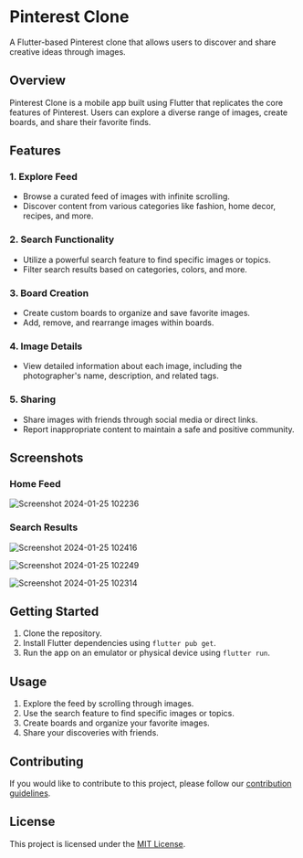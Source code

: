 # Pinterest Clone

A Flutter-based Pinterest clone that allows users to discover and share creative ideas through images.

## Overview

Pinterest Clone is a mobile app built using Flutter that replicates the core features of Pinterest. Users can explore a diverse range of images, create boards, and share their favorite finds.

## Features

### 1. Explore Feed

- Browse a curated feed of images with infinite scrolling.
- Discover content from various categories like fashion, home decor, recipes, and more.

### 2. Search Functionality

- Utilize a powerful search feature to find specific images or topics.
- Filter search results based on categories, colors, and more.

### 3. Board Creation

- Create custom boards to organize and save favorite images.
- Add, remove, and rearrange images within boards.

### 4. Image Details

- View detailed information about each image, including the photographer's name, description, and related tags.

### 5. Sharing

- Share images with friends through social media or direct links.
- Report inappropriate content to maintain a safe and positive community.

## Screenshots

### Home Feed

![Screenshot 2024-01-25 102236](https://github.com/divo662/pinterest_clone/assets/83912007/04b4b092-3bcc-4944-a6c0-e117fde74960)


### Search Results

![Screenshot 2024-01-25 102416](https://github.com/divo662/pinterest_clone/assets/83912007/cbb68f7a-6989-4a13-ac8c-0246b0802583)


![Screenshot 2024-01-25 102249](https://github.com/divo662/pinterest_clone/assets/83912007/4c682ed7-68fd-4e88-9391-2a72514fa791)

![Screenshot 2024-01-25 102314](https://github.com/divo662/pinterest_clone/assets/83912007/cef7fdb6-cf04-4dba-a0c4-c6e4beb0d089)


## Getting Started

1. Clone the repository.
2. Install Flutter dependencies using `flutter pub get`.
3. Run the app on an emulator or physical device using `flutter run`.

## Usage

1. Explore the feed by scrolling through images.
2. Use the search feature to find specific images or topics.
3. Create boards and organize your favorite images.
4. Share your discoveries with friends.

## Contributing

If you would like to contribute to this project, please follow our [contribution guidelines](CONTRIBUTING.md).

## License

This project is licensed under the [MIT License](LICENSE).
